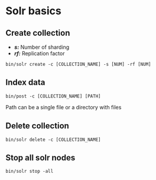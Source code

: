 # Solr basics

## Create collection
* ***s:*** Number of sharding
* ***rf:*** Replication factor
```
bin/solr create -c [COLLECTION_NAME] -s [NUM] -rf [NUM]
```

## Index data
```
bin/post -c [COLLECTION_NAME] [PATH]
```
Path can be a single file or a directory with files

## Delete collection
```
bin/solr delete -c [COLLECTION_NAME]
```

## Stop all solr nodes
```
bin/solr stop -all
```
